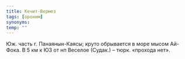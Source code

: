 ```yaml
---
title: Кечит-Вермез
tags: [ороним]
synonyms:
temp: ""
---
```


Юж. часть г. Панаянын-Каясы; круто обрывается в море мысом Ай-Фока. В 5 км к ЮЗ
от нп Веселое (Судак.) – тюрк. «прохода нет».
